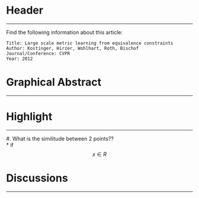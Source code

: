 # Header

---------------------------

Find the following information about this article:

    Title: Large scale metric learning from equivalence constraints
    Author: Kostinger, Hirzer, Wohlhart, Roth, Bischof
    Journal/Conference: CVPR
    Year: 2012

# Graphical Abstract

---------------------------

# Highlight

---------------------------

#. What is the similitude between 2 points??                              
    * if $$x \in R$$

# Discussions

---------------------------
